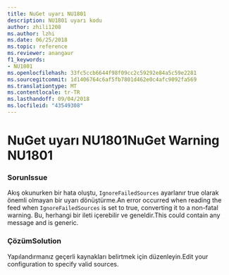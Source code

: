 ```yaml
---
title: NuGet uyarı NU1801
description: NU1801 uyarı kodu
author: zhili1208
ms.author: lzhi
ms.date: 06/25/2018
ms.topic: reference
ms.reviewer: anangaur
f1_keywords:
- NU1801
ms.openlocfilehash: 33fc5ccb6644f98f09cc2c59292e84a5c59e2281
ms.sourcegitcommit: 1d1406764c6af5fb7801d462e0c4afc9092fa569
ms.translationtype: MT
ms.contentlocale: tr-TR
ms.lasthandoff: 09/04/2018
ms.locfileid: "43549308"
---
```

# <a name="nuget-warning-nu1801"></a><span data-ttu-id="e4b0a-103">NuGet uyarı NU1801</span><span class="sxs-lookup"><span data-stu-id="e4b0a-103">NuGet Warning NU1801</span></span>

### <a name="issue"></a><span data-ttu-id="e4b0a-104">Sorun</span><span class="sxs-lookup"><span data-stu-id="e4b0a-104">Issue</span></span>
<span data-ttu-id="e4b0a-105">Akış okunurken bir hata oluştu, `IgnoreFailedSources` ayarlanır true olarak önemli olmayan bir uyarı dönüştürme.</span><span class="sxs-lookup"><span data-stu-id="e4b0a-105">An error occurred when reading the feed when `IgnoreFailedSources` is set to true, converting it to a non-fatal warning.</span></span> <span data-ttu-id="e4b0a-106">Bu, herhangi bir ileti içerebilir ve geneldir.</span><span class="sxs-lookup"><span data-stu-id="e4b0a-106">This could contain any message and is generic.</span></span>

### <a name="solution"></a><span data-ttu-id="e4b0a-107">Çözüm</span><span class="sxs-lookup"><span data-stu-id="e4b0a-107">Solution</span></span>
<span data-ttu-id="e4b0a-108">Yapılandırmanız geçerli kaynakları belirtmek için düzenleyin.</span><span class="sxs-lookup"><span data-stu-id="e4b0a-108">Edit your configuration to specify valid sources.</span></span>